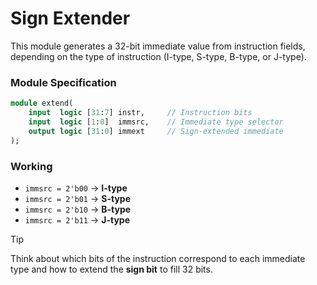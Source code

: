 # Sign Extender

This module generates a 32-bit immediate value from instruction fields, depending on the type of instruction (I-type, S-type, B-type, or J-type).

### Module Specification

```SystemVerilog
module extend(
    input  logic [31:7] instr,     // Instruction bits
    input  logic [1:0]  immsrc,    // Immediate type selector
    output logic [31:0] immext     // Sign-extended immediate
);
```

### Working

- `immsrc = 2'b00` → **I-type**    
- `immsrc = 2'b01` → **S-type**
- `immsrc = 2'b10` → **B-type**
- `immsrc = 2'b11` → **J-type** 

>[!TIP]  
> Think about which bits of the instruction correspond to each immediate type and how to extend the **sign bit** to fill 32 bits.